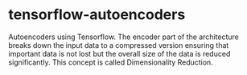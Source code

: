 # tensorflow-autoencoders
Autoencoders using Tensorflow. The encoder part of the architecture breaks down the input data to a compressed version ensuring that important data is not lost but the overall size of the data is reduced significantly. This concept is called Dimensionality Reduction.
